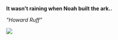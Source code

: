 **It wasn't raining when Noah built the ark..**

*"Howard Ruff"*

![](https://api.nosense.lol/ghvc/?username=cdfrm)